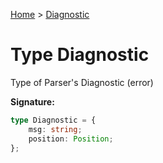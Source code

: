 [Home](../index.md) &gt; [Diagnostic](./diagnostic.md)

# Type Diagnostic

Type of Parser's Diagnostic (error)

<b>Signature:</b>

```typescript
type Diagnostic = {
    msg: string;
    position: Position;
};
```
